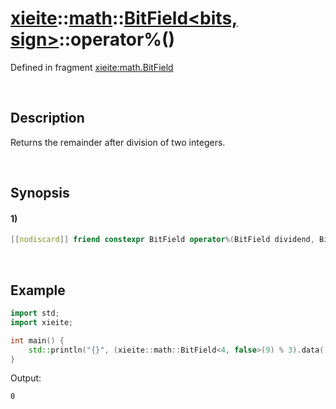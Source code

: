 # [xieite](../../../../../xieite.md)\:\:[math](../../../../../math.md)\:\:[BitField<bits, sign>](../../../../bit_field.md)\:\:operator%\(\)
Defined in fragment [xieite:math.BitField](../../../../../../../src/math/bit_field.cpp)

&nbsp;

## Description
Returns the remainder after division of two integers.

&nbsp;

## Synopsis
#### 1)
```cpp
[[nodiscard]] friend constexpr BitField operator%(BitField dividend, BitField divisor) noexcept;
```

&nbsp;

## Example
```cpp
import std;
import xieite;

int main() {
    std::println("{}", (xieite::math::BitField<4, false>(9) % 3).data());
}
```
Output:
```
0
```
